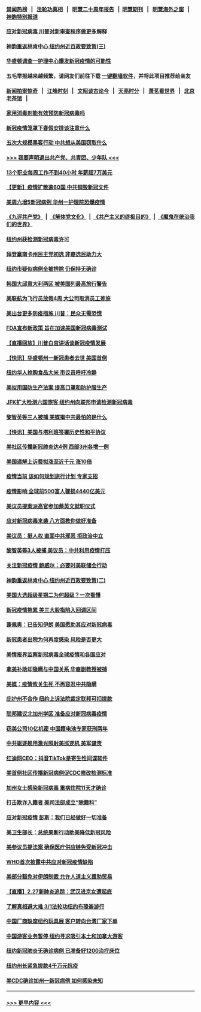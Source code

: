 #### [禁闻热榜](热点新闻.md?=0)  &nbsp;&nbsp;|&nbsp;&nbsp; [法轮功真相](https://github.com/gfw-breaker/truth/blob/master/README.md?=0) &nbsp;&nbsp;|&nbsp;&nbsp; [明慧二十周年报告](https://github.com/gfw-breaker/mh-reports/blob/master/README.md?=0) &nbsp;&nbsp;|&nbsp;&nbsp;[明慧期刊](https://github.com/gfw-breaker/mh-qikan) &nbsp;&nbsp;|&nbsp;&nbsp; [明慧海外之窗](https://github.com/gfw-breaker/mh-news/blob/master/README.md?=0) &nbsp;&nbsp;|&nbsp;&nbsp; [神韵特别报道](https://github.com/gfw-breaker/mh-news/blob/master/shenyun.md?=0)
#### [应对新冠病毒 川普对新审查程序做更多解释](../pages/nsc412/n11907354.md?t=03020031) 
#### [神韵重返林肯中心 纽约州近百政要致贺(三)](../pages/nsc412/n11904356.md?t=03020031) 
#### [华盛顿调查一护理中心爆发新冠疫情的可能性](../pages/nsc412/n11907230.md?t=03020031) 
#### 五毛举报越来越频繁，请网友们前往下载 [一键翻墙软件](https://github.com/gfw-breaker/ssr-accounts)，并将此项目推荐给亲友
#### [新闻拍案惊奇](https://github.com/gfw-breaker/banned-news/blob/master/pages/link4.md) &nbsp;&nbsp;|&nbsp;&nbsp; [江峰时刻](https://github.com/gfw-breaker/banned-news/blob/master/pages/link4.md) &nbsp;&nbsp;|&nbsp;&nbsp; [文昭谈古论今](https://github.com/gfw-breaker/banned-news/blob/master/pages/link4.md) &nbsp;&nbsp;|&nbsp;&nbsp; [天亮时分](https://github.com/gfw-breaker/banned-news/blob/master/pages/link4.md) &nbsp;&nbsp;|&nbsp;&nbsp; [萧茗看世界](https://github.com/gfw-breaker/banned-news/blob/master/pages/link4.md) &nbsp;&nbsp;|&nbsp;&nbsp; [北京老茶馆](https://github.com/gfw-breaker/banned-news/blob/master/pages/link4.md) &nbsp;&nbsp;|&nbsp;&nbsp; 
#### [家用消毒剂能有效预防新冠病毒吗](../pages/nsc412/n11905553.md?t=03020031) 
#### [新冠疫情笼罩下春假安排该注意什么](../pages/nsc412/n11906890.md?t=03020031) 
#### [五次大规模黑客行动 中共想从美国窃取什么](../pages/nsc412/n11899124.md?t=03020031) 
#### [>>> 我要声明退出共产党、共青团、少年队 <<<](https://github.com/begood0513/goodnews/blob/master/quit/letter.md) 
#### [13个职业每周工作不到40小时 年薪超7万美元](../pages/nsc412/n11893686.md?t=03020031) 
#### [【更新】疫情扩散逾60国 中共销毁新冠文件](../pages/nsc412/n11890652.md?t=03020031) 
#### [美周六增5新冠病例 华州一护理院恐爆疫情](../pages/nsc412/n11905823.md?t=03020031) 
#### [《九评共产党》](https://github.com/begood0513/9ping.md/blob/master/README.md) &nbsp;|&nbsp; [《解体党文化》](../../../../jtdwh.md/blob/master/README.md)  &nbsp;|&nbsp; [《共产主义的终极目的》](../../../../gczydzjmd.md/blob/master/README.md) &nbsp;|&nbsp; [《魔鬼在统治我们的世界》](../../../../mgztzwmdsj.md/blob/master/README.md) 
#### [纽约州获检测新冠病毒许可](../pages/nsc412/n11906069.md?t=03020031) 
#### [拜登赢南卡州民主党初选 非裔选民助力大](../pages/nsc412/n11905930.md?t=03020031) 
#### [纽约市疑似病例全被排除 仍保持无确诊](../pages/nsc412/n11906039.md?t=03020031) 
#### [韩国大邱意大利两区 被美国列最高旅行警告](../pages/nsc412/n11905944.md?t=03020031) 
#### [美联航为飞行员放假4周 大公司取消员工差旅](../pages/nsc412/n11905894.md?t=03020031) 
#### [美出台更多防疫措施 川普：民众无需恐慌](../pages/nsc412/n11905747.md?t=03020031) 
#### [FDA宣布新政策 旨在加速美国新冠病毒测试](../pages/nsc412/n11905693.md?t=03020031) 
#### [【直播回放】川普白宫讲话谈新冠疫情发展](../pages/nsc412/n11905588.md?t=03020031) 
#### [【快讯】华盛顿州一新冠患者去世 美国首例](../pages/nsc412/n11905571.md?t=03020031) 
#### [纽约华人抢购食品大米 市议员呼吁冷静](../pages/nsc412/n11904453.md?t=03020031) 
#### [美拟用国防生产法案 提高口罩和防护服生产](../pages/nsc412/n11905517.md?t=03020031) 
#### [JFK扩大检测六国旅客 纽约州向联邦申请检测新冠病毒](../pages/nsc412/n11905491.md?t=03020031) 
#### [黎智英等三人被捕 美媒揭中共最怕的是什么](../pages/nsc412/n11905316.md?t=03020031) 
#### [【快讯】美国与塔利班签署历史性和平协议](../pages/nsc412/n11905172.md?t=03020031) 
#### [美社区传播新冠肺炎达4例 西部3州各增一例](../pages/nsc412/n11904070.md?t=03020031) 
#### [美国递解上诉费拟涨至近千元  涨10倍](../pages/nsc412/n11904466.md?t=03020031) 
#### [疫情当前 该如何规划旅行计划 专家支招](../pages/nsc412/n11903865.md?t=03020031) 
#### [疫情影响 全球前500富人骤损4440亿美元](../pages/nsc412/n11904283.md?t=03020031) 
#### [美议员提案派高官参加蔡英文就职仪式](../pages/nsc412/n11904166.md?t=03020031) 
#### [应对新冠病毒来袭 八方面教你做好准备](../pages/nsc412/n11903736.md?t=03020031) 
#### [美议员：挺人权 直面中共邪恶 拒政治中立](../pages/nsc412/n11903790.md?t=03020031) 
#### [黎智英等3人被捕 美议员：中共利用疫情打压](../pages/nsc412/n11903768.md?t=03020031) 
#### [关注新冠疫情 鲍威尔：必要时美联储会行动](../pages/nsc412/n11903672.md?t=03020031) 
#### [神韵重返林肯中心 纽约州近百政要致贺(二)](../pages/nsc412/n11897500.md?t=03020031) 
#### [美国大选超级星期二为何超级？一次看懂](../pages/nsc412/n11903490.md?t=03020031) 
#### [新冠疫情拖累 美三大股指陷入回调区间](../pages/nsc412/n11903211.md?t=03020031) 
#### [蓬佩奥：已告知伊朗 美国愿助其应对新冠病毒](../pages/nsc412/n11903212.md?t=03020031) 
#### [新冠患者出院为何再度感染 风险是否更大](../pages/nsc412/n11903262.md?t=03020031) 
#### [美情报界监察新冠病毒全球疫情和各国应对](../pages/nsc412/n11903098.md?t=03020031) 
#### [拿美补助却隐瞒与中国关系 华裔副教授被捕](../pages/nsc412/n11901687.md?t=03020031) 
#### [美媒：疫情攸关生死 不再容忍中共隐瞒](../pages/nsc412/n11901694.md?t=03020031) 
#### [庇护州不合作  纽约上诉法院裁定联邦可扣拨款](../pages/nsc412/n11902238.md?t=03020031) 
#### [联邦建议北加州学区 准备应对新冠病毒疫情](../pages/nsc412/n11902448.md?t=03020031) 
#### [窃美公司10亿机密 中国籍电池专家获刑两年](../pages/nsc412/n11901996.md?t=03020031) 
#### [中共驱逐舰用激光照射美巡逻机 美军谴责](../pages/nsc412/n11901964.md?t=03020031) 
#### [红迪网CEO：抖音TikTok是寄生性间谍软件](../pages/nsc412/n11901675.md?t=03020031) 
#### [美首例社区传播新冠病例促CDC修改检测标准](../pages/nsc412/n11901490.md?t=03020031) 
#### [加州女士感染新冠病毒 重病住院11天才确诊](../pages/nsc412/n11901246.md?t=03020031) 
#### [打击欺诈入籍者 美司法部成立“除籍科”](../pages/nsc412/n11901364.md?t=03020031) 
#### [应对新冠疫情 彭斯：我们已经做好一切准备](../pages/nsc412/n11901268.md?t=03020031) 
#### [美卫生部长：总统果断行动助美降低新冠风险](../pages/nsc412/n11900906.md?t=03020031) 
#### [美参议员提法案 确保医疗供应链免受新冠冲击](../pages/nsc412/n11901144.md?t=03020031) 
#### [WHO首次披露中共应对新冠疫情缺陷](../pages/nsc412/n11900978.md?t=03020031) 
#### [美部分豁免对伊朗制裁 允许人道主义援助贸易](../pages/nsc412/n11900859.md?t=03020031) 
#### [【直播】2.27新肺炎追踪：武汉进京女遭起底](../pages/nsc412/n11900415.md?t=03020031) 
#### [了解真相避大难 3/1法轮功纽约布碌崙游行](../pages/nsc412/n11899501.md?t=03020031) 
#### [中国厂商缺席纽约玩具展  客户转向台湾厂家下单](../pages/nsc412/n11899505.md?t=03020031) 
#### [中国游客业务暂停  纽约寻求吸引本土和加拿大游客](../pages/nsc412/n11899492.md?t=03020031) 
#### [纽约新冠肺炎无确诊病例  已准备好1200治疗床位](../pages/nsc412/n11899474.md?t=03020031) 
#### [纽约州长紧急拨款4千万元抗疫](../pages/nsc412/n11899477.md?t=03020031) 
#### [美CDC确诊加州一新冠病例 如何感染未知](../pages/nsc412/n11899165.md?t=03020031) 

----
#### [ >>> 更早内容 <<< ](../indexes/nsc412-earlier.md)
